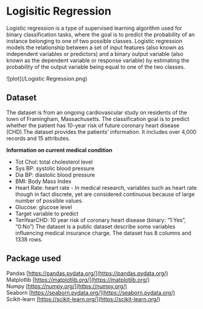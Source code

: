 #  Logisitic Regression

Logistic regression is a type of supervised learning algorithm used for binary classification tasks, where the goal is to predict the probability of an instance belonging to one of two possible classes. Logistic regression models the relationship between a set of input features (also known as independent variables or predictors) and a binary output variable (also known as the dependent variable or response variable) by estimating the probability of the output variable being equal to one of the two classes.
  
![plot](/Logistic Regression.png)

## Dataset
The dataset is from an ongoing cardiovascular study on residents of the town of Framingham, Massachusetts. The classification goal is to predict whether the patient has 10-year risk of future coronary heart disease (CHD).The dataset provides the patients’ information. It includes over 4,000 records and 15 attributes.

**Information on current medical condition**
- Tot Chol: total cholesterol level
- Sys BP: systolic blood pressure
- Dia BP: diastolic blood pressure
- BMI: Body Mass Index
- Heart Rate: heart rate - In medical research, variables such as heart rate though in fact discrete, yet are considered continuous because of large number of possible values.
- Glucose: glucose level
- Target variable to predict
- TenYearCHD: 10 year risk of coronary heart disease (binary: “1:Yes”, “0:No”)
The dataset is a public dataset describe some variables influencing medical insurance charge. The dataset has 8 columns and 1338 rows.



## Package used
Pandas [https://pandas.pydata.org/](https://pandas.pydata.org/)  
Matplotlib [https://matplotlib.org/](https://matplotlib.org/)  
Numpy [https://numpy.org/](https://numpy.org/)  
Seaborn [https://seaborn.pydata.org/](https://seaborn.pydata.org/)  
Scikit-learn [https://scikit-learn.org/](https://scikit-learn.org/)